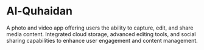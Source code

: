 # Al-Quhaidan
A photo and video app offering users the ability to capture, edit, and share media content. Integrated cloud storage, advanced editing tools, and social sharing capabilities to enhance user engagement and content management.
